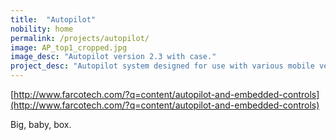 ```yaml
---
title:  "Autopilot"
nobility: home
permalink: /projects/autopilot/
image: AP_top1_cropped.jpg
image_desc: "Autopilot version 2.3 with case."
project_desc: "Autopilot system designed for use with various mobile vehicles."
---
```


[http://www.farcotech.com/?q=content/autopilot-and-embedded-controls](http://www.farcotech.com/?q=content/autopilot-and-embedded-controls)

Big, baby, box.